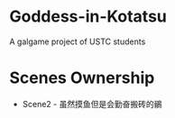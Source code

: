 # Goddess-in-Kotatsu
A galgame project of USTC students

# Scenes Ownership

- Scene2 - 虽然摸鱼但是会勤奋搬砖的鶸
